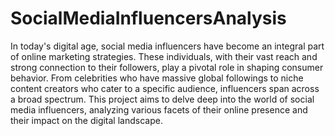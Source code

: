 # SocialMediaInfluencersAnalysis
In today's digital age, social media influencers have become an integral part of online marketing strategies. These individuals, with their vast reach and strong connection to their followers, play a pivotal role in shaping consumer behavior. From celebrities who have massive global followings to niche content creators who cater to a specific audience, influencers span across a broad spectrum. This project aims to delve deep into the world of social media influencers, analyzing various facets of their online presence and their impact on the digital landscape.
